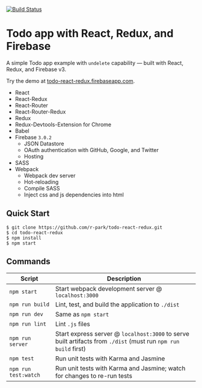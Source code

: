 [![Build Status](https://travis-ci.org/r-park/todo-react-redux.svg?branch=master)](https://travis-ci.org/r-park/todo-react-redux)


# Todo app with React, Redux, and Firebase
A simple Todo app example with `undelete` capability — built with React, Redux, and Firebase v3.

Try the demo at <a href="https://todo-react-redux.firebaseapp.com" target="_blank">todo-react-redux.firebaseapp.com</a>.

- React
- React-Redux
- React-Router
- React-Router-Redux
- Redux
- Redux-Devtools-Extension for Chrome
- Babel
- Firebase `3.0.2`
  - JSON Datastore
  - OAuth authentication with GitHub, Google, and Twitter
  - Hosting
- SASS
- Webpack
  - Webpack dev server
  - Hot-reloading
  - Compile SASS
  - Inject css and js dependencies into html


Quick Start
-----------

```shell
$ git clone https://github.com/r-park/todo-react-redux.git
$ cd todo-react-redux
$ npm install
$ npm start
```


Commands
--------

|Script|Description|
|---|---|
|`npm start`|Start webpack development server @ `localhost:3000`|
|`npm run build`|Lint, test, and build the application to `./dist`|
|`npm run dev`|Same as `npm start`|
|`npm run lint`|Lint `.js` files|
|`npm run server`|Start express server @ `localhost:3000` to serve built artifacts from `./dist` (must run `npm run build` first)|
|`npm test`|Run unit tests with Karma and Jasmine|
|`npm run test:watch`|Run unit tests with Karma and Jasmine; watch for changes to re-run tests|
